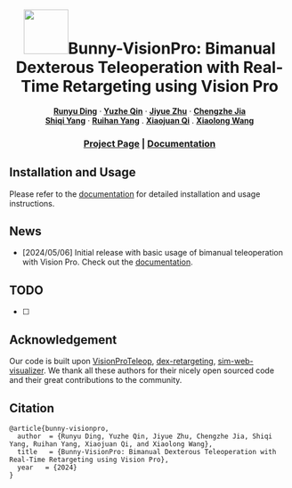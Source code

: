 <!-- PROJECT LOGO -->

<p align="center">

  <h1 align="center"><img src="docs/assets/logo/bunny.png" width="80">Bunny-VisionPro: Bimanual Dexterous Teleoperation with Real-Time Retargeting using Vision Pro</h1>
  <p align="center">
    <a href="https://dingry.github.io/"><strong>Runyu Ding</strong></a>
    ·
    <a href="https://yzqin.github.io/"><strong>Yuzhe Qin</strong></a>
    ·
    <a href="https://jiyuezh.github.io/"><strong>Jiyue Zhu</strong></a>
    ·
    <a href="https://www.researchgate.net/profile/Chengzhe-Jia"><strong>Chengzhe Jia</strong></a>
    <br>
    <a href="https://scholar.google.com/citations?user=OQQzJb4AAAAJ&hl=en"><strong>Shiqi Yang</strong></a>
    ·
    <a href="https://rchalyang.github.io/"><strong>Ruihan Yang</strong></a>
    .
    <a href="https://xjqi.github.io/"><strong>Xiaojuan Qi</strong></a>
    .
    <a href="https://xiaolonw.github.io/"><strong>Xiaolong Wang</strong></a>
  </p>
  <h3 align="center"><a href="">Project Page</a> | <a href="">Documentation</a> </h3>
  <div align="center"></div>
</p>

## Installation and Usage
Please refer to the [documentation](https://dingry.github.io/BunnyVisionPro/) for detailed installation and usage instructions.

## News
- [2024/05/06] Initial release with basic usage of bimanual teleoperation with Vision Pro. Check out the [documentation](https://dingry.github.io/BunnyVisionPro/).
  

## TODO
- [ ] 

## Acknowledgement
Our code is built upon [VisionProTeleop](https://github.com/Improbable-AI/VisionProTeleop), [dex-retargeting](https://github.com/dexsuite/dex-retargeting), [sim-web-visualizer](https://github.com/NVlabs/sim-web-visualizer). We thank all these authors for their nicely open sourced code and their great contributions to the community.



## Citation
```
@article{bunny-visionpro,
  author  = {Runyu Ding, Yuzhe Qin, Jiyue Zhu, Chengzhe Jia, Shiqi Yang, Ruihan Yang, Xiaojuan Qi, and Xiaolong Wang},
  title   = {Bunny-VisionPro: Bimanual Dexterous Teleoperation with Real-Time Retargeting using Vision Pro},
  year   = {2024}
}
```
